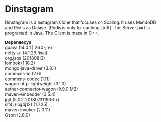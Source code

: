 # Dinstagram

Dinstagram is a Instagram Clone that focuses on Scaling.
It uses MondoDB and Redis as Datase. (Redis is only for caching stuff).
The Server part is programed in Java.
The Client is made in C++.

__Dependecys__<br>
guava (14.0.1 | 26.0-jre)<br>
netty-all (4.1.29.final)<br>
org.json (20180813)<br>
lombok (1.18.2)<br>
mongo-java-driver (3.8.1)<br>
commons-io (2.6)<br>
commons-codec (1.11)<br>
wagon-http-lightweight (3.1.0)<br>
aether-connector-wagon (0.9.0.M2)<br>
maven-embedder (3.5.4)<br>
jgit (5.0.2.201807311906-r)<br>
slf4j (log4j12) (1.7.25)<br>
maven-invoker (2.0.11)<br>
Gson (2.8.0)